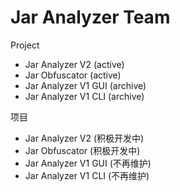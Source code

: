 # Jar Analyzer Team

Project

- Jar Analyzer V2 (active)
- Jar Obfuscator (active)
- Jar Analyzer V1 GUI (archive)
- Jar Analyzer V1 CLI (archive)

项目

- Jar Analyzer V2 (积极开发中)
- Jar Obfuscator (积极开发中)
- Jar Analyzer V1 GUI (不再维护)
- Jar Analyzer V1 CLI (不再维护)
